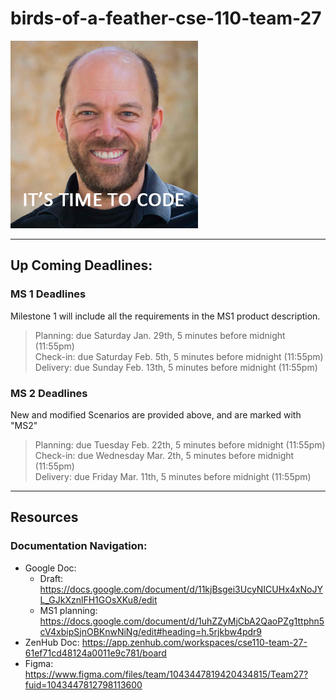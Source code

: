 # birds-of-a-feather-cse-110-team-27

![alt text for screen readers](./images/professor.png "Text to show on mouseover")
***

## Up Coming Deadlines:
### MS 1 Deadlines  
Milestone 1 will include all the requirements in the MS1 product description.  
>Planning: due Saturday Jan.  29th, 5 minutes before midnight (11:55pm)  
>Check-in: due  Saturday Feb.    5th,  5 minutes before midnight (11:55pm)  
>Delivery:   due  Sunday    Feb.   13th,   5 minutes before midnight (11:55pm)  
 
### MS 2 Deadlines
New and modified Scenarios are provided above, and are marked with "MS2"  
>Planning: due Tuesday        Feb.  22th,  5 minutes before midnight (11:55pm)  
>Check-in: due Wednesday  Mar.   2th,  5 minutes before midnight (11:55pm)  
>Delivery:  due Friday           Mar.  11th,  5 minutes before midnight (11:55pm)  

***
## Resources
### Documentation Navigation:
* Google Doc: 
  * Draft: https://docs.google.com/document/d/11kjBsgei3UcyNICUHx4xNoJYL_GJkXznlFH1GOsXKu8/edit
  * MS1 planning: https://docs.google.com/document/d/1uhZZyMjCbA2QaoPZg1ttphn5cV4xbipSjnOBKnwNiNg/edit#heading=h.5rjkbw4pdr9
* ZenHub Doc: https://app.zenhub.com/workspaces/cse110-team-27-61ef71cd48124a0011e9c781/board
* Figma: https://www.figma.com/files/team/1043447819420434815/Team27?fuid=1043447812798113600

